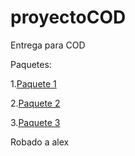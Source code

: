 # proyectoCOD
Entrega para COD

Paquetes:

1.[Paquete 1](https://github.com/AlexFerMar/proyectoCOD/tree/master/src/com/DAM1/Paquete1)

2.[Paquete 2](https://github.com/AlexFerMar/proyectoCOD/tree/master/src/com/DAM1/Paquete2)

3.[Paquete 3](https://github.com/AlexFerMar/proyectoCOD/tree/master/src/com/DAM1/Paquete3)

Robado a alex